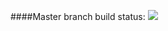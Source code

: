 ####Master branch build status: 
![](https://travis-ci.org/topik96/TestTravisCI.svg?branch=master)

